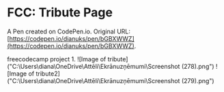 # FCC: Tribute Page

A Pen created on CodePen.io. Original URL: [https://codepen.io/dianuks/pen/bGBXWWZ](https://codepen.io/dianuks/pen/bGBXWWZ).

freecodecamp project 1.
![Image of tribute]("C:\Users\diana\OneDrive\Attēli\Ekrānuzņēmumi\Screenshot (278).png")
![Image of tribute2]("C:\Users\diana\OneDrive\Attēli\Ekrānuzņēmumi\Screenshot (279).png")